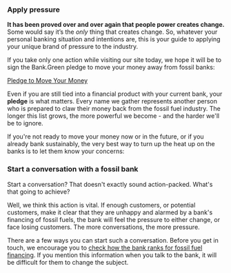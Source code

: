### Apply pressure

**It has been proved over and over again that people power creates change.** Some would say it’s the _only_ thing that creates change. So, whatever your personal banking situation and intentions are, this is your guide to applying your unique brand of pressure to the industry.

If you take only one action while visiting our site today, we hope it will be to sign the Bank.Green pledge to move your money away from fossil banks:

<p class="text-center py-2">
    <a class="button-green inline-block w-auto no-underline" href="https://bank.green/pledge"><span class="text-white no-underline">Pledge to Move Your Money</span></a>
</p>

Even if you are still tied into a financial product with your current bank, your **pledge** is what matters. Every name we gather represents another person who is prepared to claw their money back from the fossil fuel industry. The longer this list grows, the more powerful we become - and the harder we'll be to ignore.

If you're not ready to move your money now or in the future, or if you already bank sustainably, the very best way to turn up the heat up on the banks is to let them know your concerns:

### **Start a conversation with a fossil bank**

Start a conversation? That doesn't exactly sound action-packed. What's that going to achieve?

Well, we think this action is vital. If enough customers, or potential customers, make it clear that they are unhappy and alarmed by a bank's financing of fossil fuels, the bank will feel the pressure to either change, or face losing customers. The more conversations, the more pressure.

There are a few ways you can start such a conversation. Before you get in touch, we encourage you to [check how the bank ranks for fossil fuel financing](https://bank.green/). If you mention this information when you talk to the bank, it will be difficult for them to change the subject.
